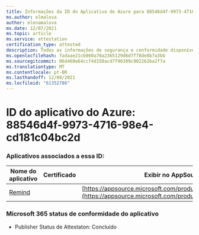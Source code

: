 ```yaml
---
title: Informações da ID do Aplicativo do Azure para 88546d4f-9973-4716-98e4-cd181c04bc2d
ms.author: elmalova
author: elenamalova
ms.date: 12/07/2021
ms.topic: article
ms.service: attestation
certification_type: attested
description: Todas as informações de segurança e conformidade disponíveis para 88546d4f-9973-4716-98e4-cd181c04bc2d.
ms.openlocfilehash: fadaae21cb060a70a2365129d6d7f78de8b7a3bb
ms.sourcegitcommit: 06d460e64ccf4d150acd7f90309c902262ba2f7a
ms.translationtype: MT
ms.contentlocale: pt-BR
ms.lasthandoff: 12/08/2021
ms.locfileid: "61352786"
---
```

# <a name="azure-app-id-88546d4f-9973-4716-98e4-cd181c04bc2d"></a>ID do aplicativo do Azure: 88546d4f-9973-4716-98e4-cd181c04bc2d


### <a name="apps-associated-with-this-id"></a>Aplicativos associados a essa ID:
| **Nome do aplicativo** | **Certificado** | **Exibir no AppSource** |
|--------------|---------------|-----------------------|
| [Remind](https://docs.microsoft.com/microsoft-365-app-certification/forward/WA200001444) |  | [https://appsource.microsoft.com/product/office/WA200001444](https://appsource.microsoft.com/product/office/WA200001444) |

### <a name="microsoft-365-app-compliance-status"></a>Microsoft 365 status de conformidade do aplicativo
- Publisher Status de Attestaton: Concluído
